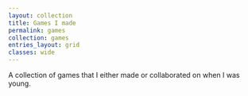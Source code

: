 ```yaml
---
layout: collection
title: Games I made
permalink: games
collection: games
entries_layout: grid
classes: wide
---
```


A collection of games that I either made or collaborated on when I was young.
